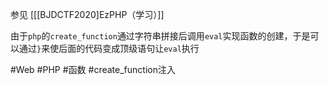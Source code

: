 参见 [[[BJDCTF2020]EzPHP（学习）]]

由于`php`的`create_function`通过字符串拼接后调用`eval`实现函数的创建，于是可以通过`}`来使后面的代码变成顶级语句让`eval`执行

#Web #PHP #函数 #create_function注入